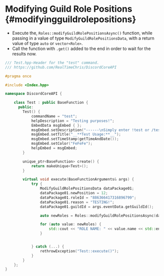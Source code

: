 Modifying Guild Role Positions {#modifyingguildrolepositions}
============
- Execute the, `Roles::modifyGuildRolePositionsAsync()` function, while passing in a value of type `ModifyGuildRolePositionsData`, with a return value of type `auto` or `vector<Role>`.
- Call the function with `.get()` added to the end in order to wait for the results now.

```cpp
/// Test.hpp-Header for the "test" command.
/// https://github.com/RealTimeChris/DiscordCoreAPI

#pragma once

#include <Index.hpp>

namespace DiscordCoreAPI {

	class Test : public BaseFunction {
	  public:
		Test() {
			commandName = "test";
			helpDescription = "Testing purposes!";
			EmbedData msgEmbed { };
			msgEmbed.setDescription("------\nSimply enter !test or /test!\n------");
			msgEmbed.setTitle("__**Test Usage:**__");
			msgEmbed.setTimeStamp(getTimeAndDate());
			msgEmbed.setColor("FeFeFe");
			helpEmbed = msgEmbed;
		}

		unique_ptr<BaseFunction> create() {
			return makeUnique<Test>();
		}

		virtual void execute(BaseFunctionArguments& args) {
			try {
				ModifyGuildRolePositionsData dataPackage01;
				dataPackage01.newPosition = 12;
				dataPackage01.roleId = "886366417316896799";
				dataPackage01.reason = "TESTING!";
				dataPackage01.guildId = args.eventData.getGuildId();

				auto newRoles = Roles::modifyGuildRolePositionsAsync(dataPackage01).get();

				for (auto value: newRoles) {
					std::cout << "ROLE NAME: " << value.name << std::endl;
				}


			} catch (...) {
				rethrowException("Test::execute()");
			}
		}
	};
}


```
